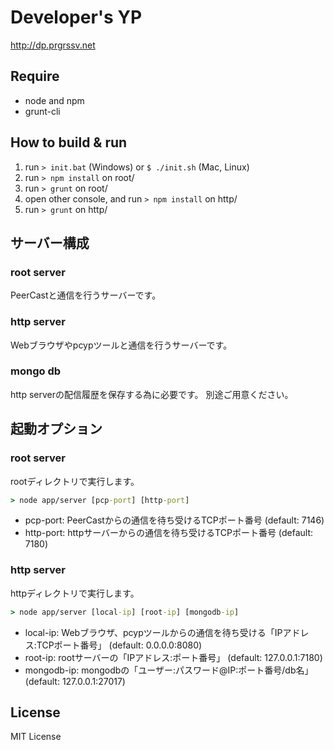 Developer's YP
============

http://dp.prgrssv.net


Require
----

* node and npm
* grunt-cli


How to build & run
----

1. run `> init.bat` (Windows) or `$ ./init.sh` (Mac, Linux)
2. run `> npm install` on root/
3. run `> grunt` on root/
4. open other console, and run `> npm install` on http/
5. run `> grunt` on http/


サーバー構成
----

### root server

PeerCastと通信を行うサーバーです。


### http server

Webブラウザやpcypツールと通信を行うサーバーです。


### mongo db

http serverの配信履歴を保存する為に必要です。
別途ご用意ください。


起動オプション
----

### root server

rootディレクトリで実行します。
```bat
> node app/server [pcp-port] [http-port]
```

* pcp-port: PeerCastからの通信を待ち受けるTCPポート番号 (default: 7146)
* http-port: httpサーバーからの通信を待ち受けるTCPポート番号 (default: 7180)


### http server

httpディレクトリで実行します。
```bat
> node app/server [local-ip] [root-ip] [mongodb-ip]
```

* local-ip: Webブラウザ、pcypツールからの通信を待ち受ける「IPアドレス:TCPポート番号」 (default: 0.0.0.0:8080)
* root-ip: rootサーバーの「IPアドレス:ポート番号」 (default: 127.0.0.1:7180)
* mongodb-ip: mongodbの「ユーザー:パスワード@IP:ポート番号/db名」 (default: 127.0.0.1:27017)


License
----

MIT License
